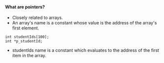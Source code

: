  #### What are pointers?
 * Closely related to arrays.
 * An array's name is a constant whose value is the address of the array's first element.
 ```
 int studentIds[100];
 int *p_studentId;
 ```
 * studentIds name is a constant which evaluates to the address of the first item in the array.
 